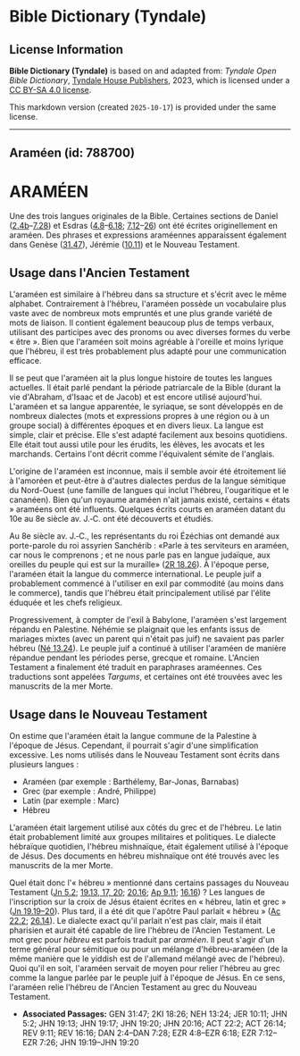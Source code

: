 # Bible Dictionary (Tyndale)

## License Information

**Bible Dictionary (Tyndale)** is based on and adapted from: _Tyndale Open Bible Dictionary_, [Tyndale House Publishers](https://tyndaleopenresources.com/), 2023, which is licensed under a [CC BY-SA 4.0 license](https://creativecommons.org/licenses/by-sa/4.0/legalcode.en).

This markdown version (created `2025-10-17`) is provided under the same license.



--------------------------------

## Araméen (id: 788700)

ARAMÉEN
=======

Une des trois langues originales de la Bible. Certaines sections de Daniel ([2\.4b](https://ref.ly/Dan2:4-Dan7:28)–[7\.28](https://ref.ly/Dan2:4-Dan7:28)) et Esdras ([4\.8](https://ref.ly/Ezra4:8-Ezra6:18)–[6\.18](https://ref.ly/Ezra4:8-Ezra6:18); [7\.12](https://ref.ly/Ezra7:12-Ezra7:26)–[26](https://ref.ly/Ezra7:12-Ezra7:26)) ont été écrites originellement en araméen. Des phrases et expressions araméennes apparaissent également dans Genèse ([31\.47](https://ref.ly/Gen31:47)), Jérémie ([10\.11](https://ref.ly/Jer10:11)) et le Nouveau Testament.

Usage dans l'Ancien Testament
-----------------------------

L'araméen est similaire à l'hébreu dans sa structure et s'écrit avec le même alphabet. Contrairement à l'hébreu, l'araméen possède un vocabulaire plus vaste avec de nombreux mots empruntés et une plus grande variété de mots de liaison. Il contient également beaucoup plus de temps verbaux, utilisant des participes avec des pronoms ou avec diverses formes du verbe « être ». Bien que l'araméen soit moins agréable à l'oreille et moins lyrique que l'hébreu, il est très probablement plus adapté pour une communication efficace.

Il se peut que l'araméen ait la plus longue histoire de toutes les langues actuelles. Il était parlé pendant la période patriarcale de la Bible (durant la vie d'Abraham, d'Isaac et de Jacob) et est encore utilisé aujourd'hui. L'araméen et sa langue apparentée, le syriaque, se sont développés en de nombreux dialectes (mots et expressions propres à une région ou à un groupe social) à différentes époques et en divers lieux. La langue est simple, clair et précise. Elle s'est adapté facilement aux besoins quotidiens. Elle était tout aussi utile pour les érudits, les élèves, les avocats et les marchands. Certains l'ont décrit comme l'équivalent sémite de l'anglais.

L'origine de l'araméen est inconnue, mais il semble avoir été étroitement lié à l'amoréen et peut\-être à d'autres dialectes perdus de la langue sémitique du Nord\-Ouest (une famille de langues qui inclut l'hébreu, l'ougaritique et le cananéen). Bien qu'un royaume araméen n'ait jamais existé, certains « états » araméens ont été influents. Quelques écrits courts en araméen datant du 10e au 8e siècle av. J.‑C. ont été découverts et étudiés.

Au 8e siècle av. J.‑C., les représentants du roi Ézéchias ont demandé aux porte\-parole du roi assyrien Sanchérib : «Parle à tes serviteurs en araméen, car nous le comprenons ; et ne nous parle pas en langue judaïque, aux oreilles du peuple qui est sur la muraille» ([2R 18\.26](https://ref.ly/2Kgs18:26)). À l'époque perse, l'araméen était la langue du commerce international. Le peuple juif a probablement commencé à l'utiliser en exil par commodité (au moins dans le commerce), tandis que l'hébreu était principalement utilisé par l'élite éduquée et les chefs religieux.

Progressivement, à compter de l'exil à Babylone, l'araméen s'est largement répandu en Palestine. Néhémie se plaignait que les enfants issus de mariages mixtes (avec un parent qui n'était pas juif) ne savaient pas parler hébreu ([Né 13\.24](https://ref.ly/Neh13:24)). Le peuple juif a continué à utiliser l'araméen de manière répandue pendant les périodes perse, grecque et romaine. L'Ancien Testament a finalement été traduit en paraphrases araméennes. Ces traductions sont appelées *Targums*, et certaines ont été trouvées avec les manuscrits de la mer Morte.

Usage dans le Nouveau Testament
-------------------------------

On estime que l'araméen était la langue commune de la Palestine à l'époque de Jésus. Cependant, il pourrait s'agir d'une simplification excessive. Les noms utilisés dans le Nouveau Testament sont écrits dans plusieurs langues :

* Araméen (par exemple : Barthélemy, Bar\-Jonas, Barnabas)
* Grec (par exemple : André, Philippe)
* Latin (par exemple : Marc)
* Hébreu

L'araméen était largement utilisé aux côtés du grec et de l'hébreu. Le latin était probablement limité aux groupes militaires et politiques. Le dialecte hébraïque quotidien, l'hébreu mishnaïque, était également utilisé à l'époque de Jésus. Des documents en hébreu mishnaïque ont été trouvés avec les manuscrits de la mer Morte.

Quel était donc l'« hébreu » mentionné dans certains passages du Nouveau Testament ([Jn 5\.2](https://ref.ly/John5:2); [19\.13, 17, 20](https://ref.ly/John19:13,John19:17,John19:20); [20\.16](https://ref.ly/John20:16); [Ap 9\.11](https://ref.ly/Rev9:11); [16\.16](https://ref.ly/Rev16:16)) ? Les langues de l'inscription sur la croix de Jésus étaient écrites en « hébreu, latin et grec » ([Jn 19\.19–20](https://ref.ly/John19:19-John19:20)). Plus tard, il a été dit que l'apôtre Paul parlait « hébreu » ([Ac 22\.2](https://ref.ly/Acts22:2); [26\.14](https://ref.ly/Acts26:14)). Le dialecte exact qu'il parlait n'est pas clair, mais il était pharisien et aurait été capable de lire l'hébreu de l'Ancien Testament. Le mot grec pour *hébreu* est parfois traduit par *araméen*. Il peut s'agir d'un terme général pour sémitique ou pour un mélange d'hébreu\-araméen (de la même manière que le yiddish est de l'allemand mélangé avec de l'hébreu). Quoi qu'il en soit, l'araméen servait de moyen pour relier l'hébreu au grec comme la langue parlée par le peuple juif à l'époque de Jésus. En ce sens, l'araméen relie l'hébreu de l'Ancien Testament au grec du Nouveau Testament.

* **Associated Passages:** GEN 31:47; 2KI 18:26; NEH 13:24; JER 10:11; JHN 5:2; JHN 19:13; JHN 19:17; JHN 19:20; JHN 20:16; ACT 22:2; ACT 26:14; REV 9:11; REV 16:16; DAN 2:4–DAN 7:28; EZR 4:8–EZR 6:18; EZR 7:12–EZR 7:26; JHN 19:19–JHN 19:20

